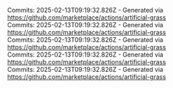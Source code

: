Commits: 2025-02-13T09:19:32.826Z - Generated via https://github.com/marketplace/actions/artificial-grass
<br>
Commits: 2025-02-13T09:19:32.826Z - Generated via https://github.com/marketplace/actions/artificial-grass
<br>
Commits: 2025-02-13T09:19:32.826Z - Generated via https://github.com/marketplace/actions/artificial-grass
<br>
Commits: 2025-02-13T09:19:32.826Z - Generated via https://github.com/marketplace/actions/artificial-grass
<br>
Commits: 2025-02-13T09:19:32.826Z - Generated via https://github.com/marketplace/actions/artificial-grass
<br>
